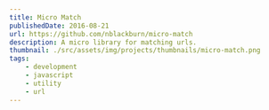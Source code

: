 ```yaml
---
title: Micro Match
publishedDate: 2016-08-21
url: https://github.com/nblackburn/micro-match
description: A micro library for matching urls.
thumbnail: ./src/assets/img/projects/thumbnails/micro-match.png
tags:
    - development
    - javascript
    - utility
    - url
---
```

